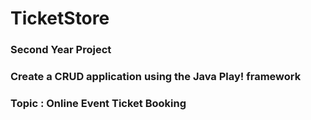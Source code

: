 ﻿# TicketStore

### Second Year Project
### Create a CRUD application using the Java Play! framework
### Topic : Online Event Ticket Booking
